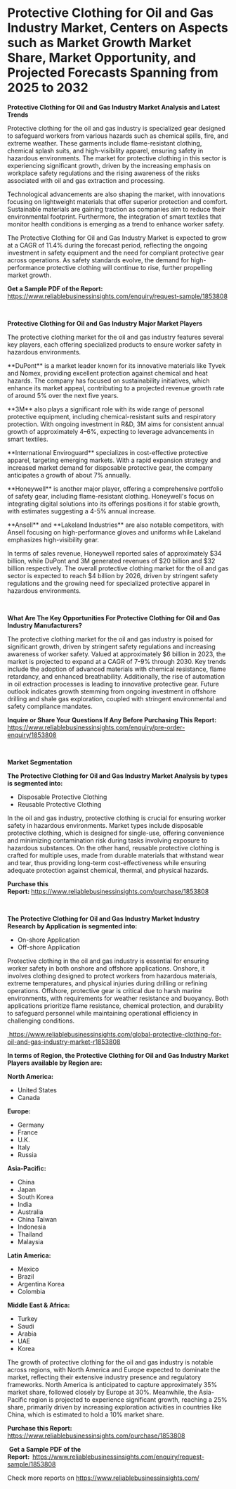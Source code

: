 <p><h1>Protective Clothing for Oil and Gas Industry Market, Centers on Aspects such as Market Growth Market Share, Market Opportunity, and Projected Forecasts Spanning from 2025 to 2032</h1></p><p><strong>Protective Clothing for Oil and Gas Industry Market Analysis and Latest Trends</strong></p>
<p><p>Protective clothing for the oil and gas industry is specialized gear designed to safeguard workers from various hazards such as chemical spills, fire, and extreme weather. These garments include flame-resistant clothing, chemical splash suits, and high-visibility apparel, ensuring safety in hazardous environments. The market for protective clothing in this sector is experiencing significant growth, driven by the increasing emphasis on workplace safety regulations and the rising awareness of the risks associated with oil and gas extraction and processing.</p><p>Technological advancements are also shaping the market, with innovations focusing on lightweight materials that offer superior protection and comfort. Sustainable materials are gaining traction as companies aim to reduce their environmental footprint. Furthermore, the integration of smart textiles that monitor health conditions is emerging as a trend to enhance worker safety. </p><p>The Protective Clothing for Oil and Gas Industry Market is expected to grow at a CAGR of 11.4% during the forecast period, reflecting the ongoing investment in safety equipment and the need for compliant protective gear across operations. As safety standards evolve, the demand for high-performance protective clothing will continue to rise, further propelling market growth.</p></p>
<p><strong>Get a Sample PDF of the Report:&nbsp;</strong> <a href="https://www.reliablebusinessinsights.com/enquiry/request-sample/1853808?utm_campaign=3439&utm_medium=2&utm_source=Github&utm_content=ia&utm_term=27032025&utm_id=protective-clothing-for-oil-and-gas-industry">https://www.reliablebusinessinsights.com/enquiry/request-sample/1853808</a></p>
<p>&nbsp;</p>
<p><strong>Protective Clothing for Oil and Gas Industry Major Market Players</strong></p>
<p><p>The protective clothing market for the oil and gas industry features several key players, each offering specialized products to ensure worker safety in hazardous environments. </p><p>**DuPont** is a market leader known for its innovative materials like Tyvek and Nomex, providing excellent protection against chemical and heat hazards. The company has focused on sustainability initiatives, which enhance its market appeal, contributing to a projected revenue growth rate of around 5% over the next five years.</p><p>**3M** also plays a significant role with its wide range of personal protective equipment, including chemical-resistant suits and respiratory protection. With ongoing investment in R&D, 3M aims for consistent annual growth of approximately 4–6%, expecting to leverage advancements in smart textiles.</p><p>**International Enviroguard** specializes in cost-effective protective apparel, targeting emerging markets. With a rapid expansion strategy and increased market demand for disposable protective gear, the company anticipates a growth of about 7% annually.</p><p>**Honeywell** is another major player, offering a comprehensive portfolio of safety gear, including flame-resistant clothing. Honeywell's focus on integrating digital solutions into its offerings positions it for stable growth, with estimates suggesting a 4-5% annual increase.</p><p>**Ansell** and **Lakeland Industries** are also notable competitors, with Ansell focusing on high-performance gloves and uniforms while Lakeland emphasizes high-visibility gear.</p><p>In terms of sales revenue, Honeywell reported sales of approximately $34 billion, while DuPont and 3M generated revenues of $20 billion and $32 billion respectively. The overall protective clothing market for the oil and gas sector is expected to reach $4 billion by 2026, driven by stringent safety regulations and the growing need for specialized protective apparel in hazardous environments.</p></p>
<p>&nbsp;</p>
<p><strong>What Are The Key Opportunities For Protective Clothing for Oil and Gas Industry Manufacturers?</strong></p>
<p><p>The protective clothing market for the oil and gas industry is poised for significant growth, driven by stringent safety regulations and increasing awareness of worker safety. Valued at approximately $6 billion in 2023, the market is projected to expand at a CAGR of 7-9% through 2030. Key trends include the adoption of advanced materials with chemical resistance, flame retardancy, and enhanced breathability. Additionally, the rise of automation in oil extraction processes is leading to innovative protective gear. Future outlook indicates growth stemming from ongoing investment in offshore drilling and shale gas exploration, coupled with stringent environmental and safety compliance mandates.</p></p>
<p><strong>Inquire or Share Your Questions If Any Before Purchasing This Report:</strong> <a href="https://www.reliablebusinessinsights.com/enquiry/pre-order-enquiry/1853808?utm_campaign=3439&utm_medium=2&utm_source=Github&utm_content=ia&utm_term=27032025&utm_id=protective-clothing-for-oil-and-gas-industry">https://www.reliablebusinessinsights.com/enquiry/pre-order-enquiry/1853808</a></p>
<p>&nbsp;</p>
<p><strong>Market Segmentation</strong></p>
<p><strong>The Protective Clothing for Oil and Gas Industry Market Analysis by types is segmented into:</strong></p>
<p><ul><li>Disposable Protective Clothing</li><li>Reusable Protective Clothing</li></ul></p>
<p><p>In the oil and gas industry, protective clothing is crucial for ensuring worker safety in hazardous environments. Market types include disposable protective clothing, which is designed for single-use, offering convenience and minimizing contamination risk during tasks involving exposure to hazardous substances. On the other hand, reusable protective clothing is crafted for multiple uses, made from durable materials that withstand wear and tear, thus providing long-term cost-effectiveness while ensuring adequate protection against chemical, thermal, and physical hazards.</p></p>
<p><strong>Purchase this Report:&nbsp;</strong><a href="https://www.reliablebusinessinsights.com/purchase/1853808?utm_campaign=3439&utm_medium=2&utm_source=Github&utm_content=ia&utm_term=27032025&utm_id=protective-clothing-for-oil-and-gas-industry">https://www.reliablebusinessinsights.com/purchase/1853808</a></p>
<p>&nbsp;</p>
<p><strong>The Protective Clothing for Oil and Gas Industry Market Industry Research by Application is segmented into:</strong></p>
<p><ul><li>On-shore Application</li><li>Off-shore Application</li></ul></p>
<p><p>Protective clothing in the oil and gas industry is essential for ensuring worker safety in both onshore and offshore applications. Onshore, it involves clothing designed to protect workers from hazardous materials, extreme temperatures, and physical injuries during drilling or refining operations. Offshore, protective gear is critical due to harsh marine environments, with requirements for weather resistance and buoyancy. Both applications prioritize flame resistance, chemical protection, and durability to safeguard personnel while maintaining operational efficiency in challenging conditions.</p></p>
<p><a href="https://www.reliablebusinessinsights.com/global-protective-clothing-for-oil-and-gas-industry-market-r1853808?utm_campaign=3439&utm_medium=2&utm_source=Github&utm_content=ia&utm_term=27032025&utm_id=protective-clothing-for-oil-and-gas-industry">&nbsp;https://www.reliablebusinessinsights.com/global-protective-clothing-for-oil-and-gas-industry-market-r1853808</a></p>
<p><strong>In terms of Region, the Protective Clothing for Oil and Gas Industry Market Players available by Region are:</strong></p>
<p>
    <p> <strong> North America: </strong>
        <ul>
            <li>United States</li>
            <li>Canada</li>
        </ul>
        </p> 
    <p> <strong> Europe: </strong>
        <ul>
            <li>Germany</li>
            <li>France</li>
            <li>U.K.</li>
            <li>Italy</li>
            <li>Russia</li>
        </ul>
        </p> 
    <p> <strong> Asia-Pacific: </strong>
        <ul>
            <li>China</li>
            <li>Japan</li>
            <li>South Korea</li>
            <li>India</li>
            <li>Australia</li>
            <li>China Taiwan</li>
            <li>Indonesia</li>
            <li>Thailand</li>
            <li>Malaysia</li>
        </ul>
        </p> 
    <p> <strong> Latin America: </strong>
        <ul>
            <li>Mexico</li>
            <li>Brazil</li>
            <li>Argentina Korea</li>
            <li>Colombia</li>
        </ul>
        </p> 
    <p> <strong> Middle East & Africa: </strong>
        <ul>
            <li>Turkey</li>
            <li>Saudi</li>
            <li>Arabia</li>
            <li>UAE</li>
            <li>Korea</li>
        </ul>
    </p>
    </p>
<p><p>The growth of protective clothing for the oil and gas industry is notable across regions, with North America and Europe expected to dominate the market, reflecting their extensive industry presence and regulatory frameworks. North America is anticipated to capture approximately 35% market share, followed closely by Europe at 30%. Meanwhile, the Asia-Pacific region is projected to experience significant growth, reaching a 25% share, primarily driven by increasing exploration activities in countries like China, which is estimated to hold a 10% market share.</p></p>
<p><strong>Purchase this Report: </strong><a href="https://www.reliablebusinessinsights.com/purchase/1853808?utm_campaign=3439&utm_medium=2&utm_source=Github&utm_content=ia&utm_term=27032025&utm_id=protective-clothing-for-oil-and-gas-industry">https://www.reliablebusinessinsights.com/purchase/1853808</a></p>
<p>&nbsp;<strong>Get a Sample PDF of the Report:&nbsp;&nbsp;</strong><a href="https://www.reliablebusinessinsights.com/enquiry/request-sample/1853808?utm_campaign=3439&utm_medium=2&utm_source=Github&utm_content=ia&utm_term=27032025&utm_id=protective-clothing-for-oil-and-gas-industry">https://www.reliablebusinessinsights.com/enquiry/request-sample/1853808</a></p>
<p><strong></strong></p>
<p>Check more reports on <a href="https://www.reliablebusinessinsights.com/?utm_campaign=3439&utm_medium=2&utm_source=Github&utm_content=ia&utm_term=27032025&utm_id=protective-clothing-for-oil-and-gas-industry">https://www.reliablebusinessinsights.com/</a></p>